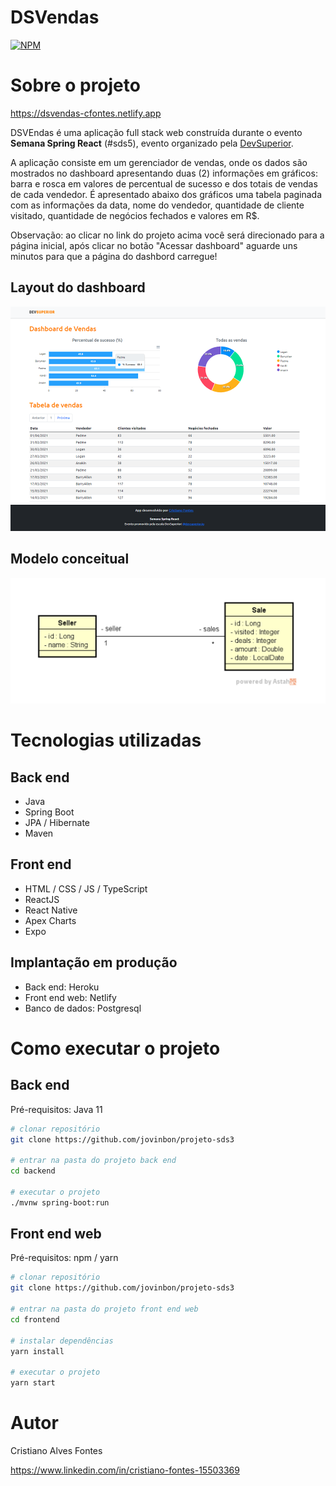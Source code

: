 # DSVendas
[![NPM](https://img.shields.io/npm/l/react)](https://github.com/jovinbon/projeto-sds3/blob/master/LICENSE) 

# Sobre o projeto

https://dsvendas-cfontes.netlify.app

DSVEndas é uma aplicação full stack web construída durante o evento **Semana Spring React** (#sds5), evento organizado pela [DevSuperior](https://devsuperior.com "Site da DevSuperior").

A aplicação consiste em um gerenciador de vendas, onde os dados são mostrados no dashboard apresentando duas (2) informações em gráficos: barra e rosca em valores de percentual de sucesso e dos totais de vendas de cada vendedor. 
É apresentado abaixo dos gráficos uma tabela paginada com as informações da data, nome do vendedor, quantidade de cliente visitado, quantidade de negócios fechados e valores em R$.

Observação: ao clicar no link do projeto acima você será direcionado para a página inicial, após clicar no botão "Acessar dashboard" aguarde uns minutos para que a página do dashbord carregue!

## Layout do dashboard
![Tela dashboard](https://github.com/jovinbon/assets/blob/main/dashbordvendas.png)

## Modelo conceitual
![Modelo Conceitual](https://github.com/jovinbon/assets/blob/main/modeloconceitual.png)

# Tecnologias utilizadas
## Back end
- Java
- Spring Boot
- JPA / Hibernate
- Maven
## Front end
- HTML / CSS / JS / TypeScript
- ReactJS
- React Native
- Apex Charts
- Expo
## Implantação em produção
- Back end: Heroku
- Front end web: Netlify
- Banco de dados: Postgresql

# Como executar o projeto

## Back end
Pré-requisitos: Java 11

```bash
# clonar repositório
git clone https://github.com/jovinbon/projeto-sds3

# entrar na pasta do projeto back end
cd backend

# executar o projeto
./mvnw spring-boot:run
```

## Front end web
Pré-requisitos: npm / yarn

```bash
# clonar repositório
git clone https://github.com/jovinbon/projeto-sds3

# entrar na pasta do projeto front end web
cd frontend

# instalar dependências
yarn install

# executar o projeto
yarn start
```

# Autor

Cristiano Alves Fontes

https://www.linkedin.com/in/cristiano-fontes-15503369
